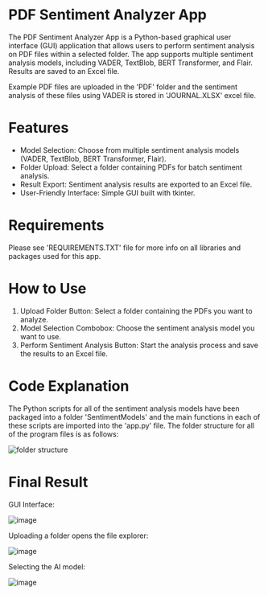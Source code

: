 # PDF Sentiment Analyzer App

The PDF Sentiment Analyzer App is a Python-based graphical user interface (GUI) application that allows users to perform sentiment analysis on PDF files within a selected folder. The app supports multiple sentiment analysis models, including VADER, TextBlob, BERT Transformer, and Flair. Results are saved to an Excel file.

Example PDF files are uploaded in the 'PDF' folder and the sentiment analysis of these files using VADER is stored in 'JOURNAL.XLSX' excel file.

# Features
- Model Selection: Choose from multiple sentiment analysis models (VADER, TextBlob, BERT Transformer, Flair).
- Folder Upload: Select a folder containing PDFs for batch sentiment analysis.
- Result Export: Sentiment analysis results are exported to an Excel file.
- User-Friendly Interface: Simple GUI built with tkinter.

# Requirements
Please see 'REQUIREMENTS.TXT' file for more info on all libraries and packages used for this app.

# How to Use

1. Upload Folder Button: Select a folder containing the PDFs you want to analyze.
2. Model Selection Combobox: Choose the sentiment analysis model you want to use.
3. Perform Sentiment Analysis Button: Start the analysis process and save the results to an Excel file.

# Code Explanation 

The Python scripts for all of the sentiment analysis models have been packaged into a folder 'SentimentModels' and the main functions in each of these scripts are imported into the 'app.py' file.
The folder structure for all of the program files is as follows:

![folder structure ](https://github.com/user-attachments/assets/e666c54e-e5c6-4f74-beaf-9065ea848ed8)

# Final Result

GUI Interface:

![image](https://github.com/user-attachments/assets/57b4f6ba-4dc5-48bb-b66a-24cf7c60dc21)

Uploading a folder opens the file explorer:

![image](https://github.com/user-attachments/assets/290a4e2b-ef89-4a77-b786-c071af0e1ec4)

Selecting the AI model:

![image](https://github.com/user-attachments/assets/9e94b3a0-2dea-4248-8391-2a7e782910f8)



